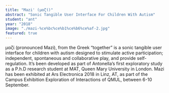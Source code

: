 ```yaml
---
title: "Mazi' (μαζί)"
abstract: "Sonic Tangible User Interface For Children With Autism"
student: "ant"
year: "2018"
image: "./mazi-%ce%bc%ce%b1%ce%b6%ce%af-2.jpg"
featured: true
---
```

μαζί (pronounced Mazi), from the Greek “together” is a sonic tangible user interface for children with autism designed to stimulate active participation; independent, spontaneous and collaborative play, and provide self-regulation. It’s been developed as part of Antonella’s first exploratory study as a P.h.D research student at MAT, Queen Mary University in London.
Mazi has been exhibited at Ars Electronica 2018 in Linz, AT, as part of the Campus Exhibition Exploration of Interactions of QMUL, between 6-10 September.